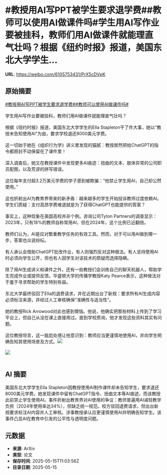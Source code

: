 # #教授用AI写PPT被学生要求退学费##教师可以使用AI做课件吗#学生用AI写作业要被挂科，教师们用AI做课件就能理直气壮吗？根据《纽约时报》报道，美国东北大学学生...

**URL**: https://weibo.com/6105753431/PrX5cDVpK

## 原始摘要

<a href="https://m.weibo.cn/search?containerid=231522type%3D1%26t%3D10%26q%3D%23%E6%95%99%E6%8E%88%E7%94%A8AI%E5%86%99PPT%E8%A2%AB%E5%AD%A6%E7%94%9F%E8%A6%81%E6%B1%82%E9%80%80%E5%AD%A6%E8%B4%B9%23&amp;extparam=%23%E6%95%99%E6%8E%88%E7%94%A8AI%E5%86%99PPT%E8%A2%AB%E5%AD%A6%E7%94%9F%E8%A6%81%E6%B1%82%E9%80%80%E5%AD%A6%E8%B4%B9%23" data-hide=""><span class="surl-text">#教授用AI写PPT被学生要求退学费#</span></a><a href="https://m.weibo.cn/search?containerid=231522type%3D1%26t%3D10%26q%3D%23%E6%95%99%E5%B8%88%E5%8F%AF%E4%BB%A5%E4%BD%BF%E7%94%A8AI%E5%81%9A%E8%AF%BE%E4%BB%B6%E5%90%97%23&amp;extparam=%23%E6%95%99%E5%B8%88%E5%8F%AF%E4%BB%A5%E4%BD%BF%E7%94%A8AI%E5%81%9A%E8%AF%BE%E4%BB%B6%E5%90%97%23" data-hide=""><span class="surl-text">#教师可以使用AI做课件吗#</span></a><br><br>学生用AI写作业要被挂科，教师们用AI做课件就能理直气壮吗？<br><br>根据《纽约时报》报道，美国东北大学学生的Ella Stapleton干了件大事，她以“教授未告知使用AI”为由，要求学校退还8000美元学费。<br><br>这一切始于她在《组织行为学》讲义里发现的猫腻：教授居然把给ChatGPT的指令都原封不动保留在了课件里！<br><br>深入调查后，她又在教授课件中发现更多AI痕迹：扭曲的文本、肢体异常的公司职员配图，以及荒谬的拼写错误。<br><br>这位每年支付超3.2万美元学费的学子感到被欺骗：“他禁止学生用AI，自己却公然使用。”<br><br>这也折射出AI为教育界带来的新矛盾：越来越多的学生开始投诉教师过度依赖AI。学生们质疑：支付高昂学费难道就是为了获得ChatGPT也能提供的答案？<br><br>事实上，这种现象在美国高校并非个例。咨询公司Tyton Partners的调查显示：2023年，只有18%的教师自称常用AI，但在2024年，这个比例已近翻倍。<br><br>教师们认为，AI是应对繁重教学任务的有效工具。然而，对于可以用AI做到哪一步，答案也众说纷纭。<br><br>有人承认会借助ChatGPT批改作业，有人则强烈反对这种做法。有人坚持使用AI时必须向学生公开，但也有人因学生对该技术的质疑而选择隐瞒。<br><br>除了用AI生成讲义和课件之外，还有一些教授们会训练自己的聊天机器人，帮助学生完成作业或提供反馈。华盛顿大学的传播学教授Katy Pearce表示，这种做法对于羞于寻求帮助的学生特别有益。<br><br>东北大学最终驳回了Ella的退费请求，并在近期出台了新规：要求所有AI生成内容必须标注来源，并经过人工审核确保“准确性与适当性”。<br><br>她的教授Rick Arrowood对此也感到懊恼。他说，他确实把那些材料上传到了学习平台上，但自己从没在课上直接用过。直到学校质询，他才发现这些资料其实有问题。<br><br>这位教授坦言，这一尴尬处境让他意识到：教师应当更谨慎地使用AI，并向学生明确告知其使用场景及方式。<img style="" src="https://tvax3.sinaimg.cn/large/006Fd7o3gy1i1gb6yy3pij30zk0zke81.jpg" referrerpolicy="no-referrer"><br><br><img style="" src="https://tvax3.sinaimg.cn/large/006Fd7o3gy1i1gb6xb83ej30zk0npag9.jpg" referrerpolicy="no-referrer"><br><br>

## AI 摘要

美国东北大学学生Ella Stapleton因教授使用AI制作课件却未告知学生，要求退还8000美元学费。她发现课件中留有ChatGPT指令、扭曲文本等AI痕迹，而该教授此前禁止学生使用AI。事件折射出教育界对AI使用的争议：教师普遍用AI减轻教学负担（2024年使用率达34%），但缺乏统一规范。校方驳回退费请求，但出台新规要求标注AI内容并人工审核。涉事教授承认应更谨慎使用AI并明确告知学生。该事件凸显AI在教育中引发的公平性与透明度问题。

## 元数据

- **来源**: ArXiv
- **类型**: 论文
- **保存时间**: 2025-05-15T11:03:56Z
- **目录日期**: 2025-05-15
